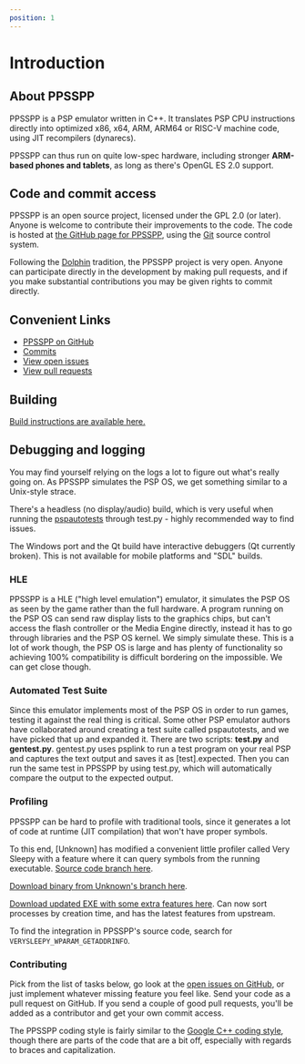 ```yaml
---
position: 1
---
```



# Introduction

## About PPSSPP

PPSSPP is a PSP emulator written in C++. It translates PSP CPU instructions directly into optimized x86, x64, ARM, ARM64 or RISC-V machine code, using JIT recompilers (dynarecs).

PPSSPP can thus run on quite low-spec hardware, including stronger **ARM-based phones and tablets**, as long as there's OpenGL ES 2.0 support.

## Code and commit access

PPSSPP is an open source project, licensed under the GPL 2.0 (or later). Anyone is welcome to contribute their improvements to the code. The code is hosted at [the GitHub page for PPSSPP](https://github.com/hrydgard/ppsspp), using the [Git](https://git-scm.com/) source control system.

Following the [Dolphin](https://www.dolphin-emu.org) tradition, the PPSSPP project is very open. Anyone can participate directly in the development by making pull requests, and if you make substantial contributions you may be given rights to commit directly.

## Convenient Links

- [PPSSPP on GitHub](https://github.com/hrydgard/ppsspp)
- [Commits](https://github.com/hrydgard/ppsspp/commits/master)
- [View open issues](https://github.com/hrydgard/ppsspp/issues)
- [View pull requests](https://github.com/hrydgard/ppsspp/pulls)

## Building

[Build instructions are available here.](https://github.com/hrydgard/ppsspp/wiki/Build-instructions)

## Debugging and logging

You may find yourself relying on the logs a lot to figure out what's really going on. As PPSSPP simulates the PSP OS, we get something similar to a Unix-style strace.

There's a headless (no display/audio) build, which is very useful when running the [pspautotests](https://github.com/hrydgard/pspautotests) through test.py - highly recommended way to find issues.

The Windows port and the Qt build have interactive debuggers (Qt currently broken). This is not available for mobile platforms and "SDL" builds.

### HLE

PPSSPP is a HLE ("high level emulation") emulator, it simulates the PSP OS as seen by the game rather than the full hardware. A program running on the PSP OS can send raw display lists to the graphics chips, but can't access the flash controller or the Media Engine directly, instead it has to go through libraries and the PSP OS kernel. We simply simulate these. This is a lot of work though, the PSP OS is large and has plenty of functionality so achieving 100% compatibility is difficult bordering on the impossible. We can get close though.

### Automated Test Suite

Since this emulator implements most of the PSP OS in order to run games, testing it against the real thing is critical. Some other PSP emulator authors have collaborated around creating a test suite called pspautotests, and we have picked that up and expanded it. There are two scripts: **test.py** and **gentest.py**. gentest.py uses psplink to run a test program on your real PSP and captures the text output and saves it as \[test\].expected. Then you can run the same test in PPSSPP by using test.py, which will automatically compare the output to the expected output.

### Profiling

PPSSPP can be hard to profile with traditional tools, since it generates a lot of code at runtime (JIT compilation) that won't have proper symbols.

To this end, \[Unknown\] has modified a convenient little profiler called Very Sleepy with a feature where it can query symbols from the running executable. [Source code branch here](https://github.com/unknownbrackets/verysleepy/tree/jit-support).

[Download binary from Unknown's branch here](/unofficial/sleepy.zip).

[Download updated EXE with some extra features here](/unofficial/sleepy2.zip). Can now sort processes by creation time, and has the latest features from upstream.

To find the integration in PPSSPP's source code, search for `VERYSLEEPY_WPARAM_GETADDRINFO`.

### Contributing

Pick from the list of tasks below, go look at the [open issues on GitHub](https://github.com/hrydgard/ppsspp/issues), or just implement whatever missing feature you feel like. Send your code as a pull request on GitHub. If you send a couple of good pull requests, you'll be added as a contributor and get your own commit access.

The PPSSPP coding style is fairly similar to the [Google C++ coding style](https://google.github.io/styleguide/cppguide.html), though there are parts of the code that are a bit off, especially with regards to braces and capitalization.
